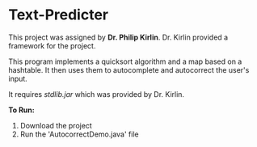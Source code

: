 # Text-Predicter

This project was assigned by __Dr. Philip Kirlin__. 
Dr. Kirlin provided a framework for the project. 

This program implements a quicksort algorithm and a map based on a hashtable. It then uses them to autocomplete and autocorrect the user's input.

It requires _stdlib.jar_ which was provided by Dr. Kirlin.

__To Run:__
1. Download the project 
2. Run the 'AutocorrectDemo.java' file

